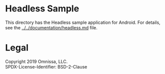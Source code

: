 Headless Sample
===============
This directory has the Headless sample application for Android. For details, see
the [../../documentation/headless.md](../../documentation/headless.md) file.

Legal
=====
Copyright 2019 Omnissa, LLC.  
SPDX-License-Identifier: BSD-2-Clause
